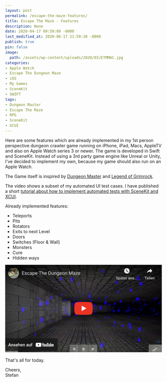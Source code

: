 ```yaml
---
layout: post
permalink: /escape-the-maze-features/
title: Escape The Maze - Features
description: None
date: 2020-04-17 09:59:09 -0000
last_modified_at: 2020-06-17 21:59:38 -0000
publish: true
pin: false
image:
  path: /assets/wp-content/uploads/2020/03/ETMMAC.jpg
categories:
- Apple Watch
- Escape The Dungeon Maze
- iOS
- My Games
- SceneKit
- SWIFT
tags:
- Dungeon Master
- Escape The Maze
- RPG
- SceneKit
- XCUI
---
```

Here are some features which are already implemented in my 1st person perspective dungeon crawler game running on iPhone, iPad, Macs, AppleTV and also on Apple Watch series 3 or newer. The game is developed in Swift and SceneKit. Instead of using a 3rd party game engine like Unreal or Unity, I've decided to implement my own, because my game should also run on an Apple Watch.

The Game itself is inspired by [Dungeon Master](https://en.wikipedia.org/wiki/Dungeon_Master_\(video_game\)) and [Legend of Grimrock](https://apps.apple.com/app/legend-of-grimrock/id965096605).

The video shows a subset of my automated UI test cases. I have published a short [tutorial about how to implement automated tests with SceneKit and XCUI](/xcui-tests-scenekit). 

Already implemented features:

  * Teleports
  * Pits
  * Rotators
  * Exits to next Level
  * Doors
  * Switches (Floor & Wall)
  * Monsters
  * Cure
  * Hidden ways

[![Video](/assets/wp-content/uploads/Videos/a672oe1bfZo.png)](https://youtu.be/a672oe1bfZo)

That's all for today.

Cheers,  
Stefan
